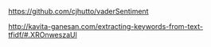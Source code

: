 https://github.com/cjhutto/vaderSentiment


http://kavita-ganesan.com/extracting-keywords-from-text-tfidf/#.XROnweszaUl